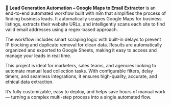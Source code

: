 🚀 **Lead Generation Automation – Google Maps to Email Extractor** is an end-to-end automated workflow built with n8n that simplifies the process of finding business leads. It automatically scrapes Google Maps for business listings, extracts their website URLs, and intelligently scans each site to find valid email addresses using a regex-based approach.

The workflow includes smart scraping logic with built-in delays to prevent IP blocking and duplicate removal for clean data. Results are automatically organized and exported to Google Sheets, making it easy to access and manage your leads in real time.

This project is ideal for marketers, sales teams, and agencies looking to automate manual lead collection tasks. With configurable filters, delay timers, and seamless integrations, it ensures high-quality, accurate, and ethical data extraction.

It’s fully customizable, easy to deploy, and helps save hours of manual work — turning a complex multi-step process into a single automated flow.
